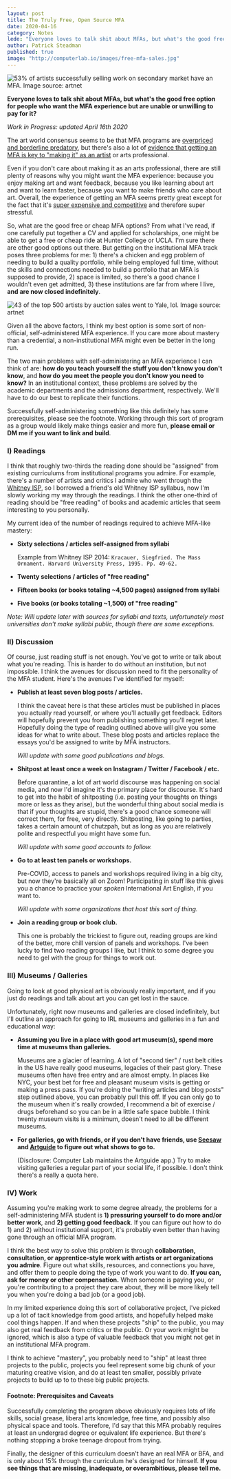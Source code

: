 ```yaml
---
layout: post
title: The Truly Free, Open Source MFA
date: 2020-04-16
category: Notes
lede: "Everyone loves to talk shit about MFAs, but what's the good free option for people who want the MFA experience but are unable or unwilling to pay for it?"
author: Patrick Steadman
published: true
image: "http://computerlab.io/images/free-mfa-sales.jpg"
---
```


![53% of artists successfully selling work on secondary market have an MFA. Image source: artnet](/images/free-mfa-sales.jpg)

__Everyone loves to talk shit about MFAs, but what's the good free option for people who want the MFA experience but are unable or unwilling to pay for it?__

*Work in Progress: updated April 16th 2020*

The art world consensus seems to be that MFA programs are [overpriced and
borderline predatory](http://bfamfaphd.com/#topic-reports), but there's also a
lot of [evidence that getting an MFA is key to "making it" as an
artist](https://news.artnet.com/art-world/mfa-degree-successful-artists-620891)
or arts professional. 

Even if you don't care about making it as an arts professional, there are still
plenty of reasons why you might want the MFA experience: because you enjoy
making art and want feedback, because you like learning about art and want to
learn faster, because you want to make friends who care about art. Overall, the
experience of getting an MFA seems pretty great except for the fact that it's
[super expensive and
competitive](https://www.vulture.com/2013/12/saltz-on-the-trouble-with-the-mfa.html)
and therefore super stressful.

So, what are the good free or cheap MFA options? From what I've read, if one
carefully put together a CV and applied for scholarships, one might be able to
get a free or cheap ride at Hunter College or UCLA. I'm sure there are other
good options out there. But getting on the institutional MFA track poses three
problems for me: 1) there's a chicken and egg problem of needing to build a
quality portfolio, while being employed full time, without the skills and
connections needed to build a portfolio that an MFA is supposed to provide, 2)
space is limited, so there's a good chance I wouldn't even get admitted, 3)
these institutions are far from where I live, __and are now closed
indefinitely__.

![43 of the top 500 artists by auction sales went to Yale, lol. Image source: artnet](/images/free-mfa-yale.jpg)

Given all the above factors, I think my best option is some sort of
non-official, self-administered MFA experience. If you care more about mastery
than a credential, a non-institutional MFA might even be better in the long run.

The two main problems with self-administering an MFA experience I can think of
are: __how do you teach yourself the stuff you don't know you don't know__, and __how
do you meet the people you don't know you need to know?__ In an institutional
context, these problems are solved by the academic departments and the
admissions department, respectively. We'll have to do our best to replicate
their functions. 

Successfully self-administering something like this definitely has some
prerequisites, please see the footnote. Working through this sort of program as
a group would likely make things easier and more fun, __please email or DM me if
you want to link and build__.

### I) Readings

I think that roughly two-thirds the reading done should be "assigned" from
existing curriculums from institutional programs you admire. For example,
there's a number of artists and critics I admire who went through the [Whitney
ISP](https://whitney.org/collection/research/isp), so I borrowed a friend's old
Whitney ISP syllabus, now I'm slowly working my way through the readings. I
think the other one-third of reading should be "free reading" of books and
academic articles that seem interesting to you personally.

My current idea of the number of readings required to achieve MFA-like mastery:

- __Sixty selections / articles self-assigned from syllabi__

  Example from Whitney ISP 2014: `Kracauer, Siegfried. The Mass Ornament. Harvard University Press, 1995. Pp. 49-62.`

- __Twenty selections / articles of "free reading"__

- __Fifteen books (or books totaling ~4,500 pages) assigned from syllabi__

- __Five books (or books totaling ~1,500) of "free reading"__

*Note: Will update later with sources for syllabi and texts, unfortunately most
universities don't make syllabi public, though there are some exceptions.*

### II) Discussion

Of course, just reading stuff is not enough. You've got to write or talk about
what you're reading. This is harder to do without an institution, but not
impossible.  I think the avenues for discussion need to fit the personality of
the MFA student. Here's the avenues I've identified for myself:

- __Publish at least seven blog posts / articles.__ 

  I think the caveat here is that these articles must be published in places you
  actually read yourself, or where you'll actually get feedback. Editors will
  hopefully prevent you from publishing something you'll regret later.
  Hopefully doing the type of reading outlined above will give you some ideas
  for what to write about. These blog posts and articles replace the essays
  you'd be assigned to write by MFA instructors.

  *Will update with some good publications and blogs.*

- __Shitpost at least once a week on Instagram / Twitter / Facebook / etc.__ 

  Before quarantine, a lot of art world discourse was happening on social media,
  and now I'd imagine it's the primary place for discourse. It's hard to get into
  the habit of shitposting (i.e.  posting your thoughts on things more or less
  as they arise), but the wonderful thing about social media is that if your
  thoughts are stupid, there's a good chance someone will correct them, for free,
  very directly. Shitposting, like going to parties, takes a certain amount of
  chutzpah, but as long as you are relatively polite and respectful you might
  have some fun.

  *Will update with some good accounts to follow.*

- __Go to at least ten panels or workshops.__ 

  Pre-COVID, access to panels and workshops required living in a big city, but
  now they're basically all on Zoom!  Participating in stuff like this gives you
  a chance to practice your *spoken* International Art English, if you want to.

  *Will update with some organizations that host this sort of thing.*

- __Join a reading group or book club.__ 

  This one is probably the trickiest to figure out, reading groups are kind of
  the better, more chill version of panels and workshops. I've been lucky to find
  two reading groups I like, but I think to some degree you need to gel with the
  group for things to work out.

### III) Museums / Galleries

Going to look at good physical art is obviously really important, and if
you just do readings and talk about art you can get lost in the sauce.

Unfortunately, right now museums and galleries are closed indefinitely, but I'll
outline an approach for going to IRL museums and galleries in a fun and
educational way:

- __Assuming you live in a place with good art museum(s), spend more time at
  museums than galleries.__ 

  Museums are a glacier of learning. A lot of "second tier" / rust belt cities
  in the US have really good museums, legacies of their past glory. These museums
  often have free entry and are almost empty. In places like NYC, your best bet
  for free and pleasant museum visits is getting or making a press pass. If
  you're doing the "writing articles and blog posts" step outlined above, you can
  probably pull this off.  If you can only go to the museum when it's really
  crowded, I recommend a bit of exercise / drugs beforehand so you can be in a
  little safe space bubble. I think twenty museum visits is a minimum, doesn't
  need to all be different museums.

- __For galleries, go with friends, or if you don't have friends, use
  [Seesaw](https://apps.apple.com/us/app/see-saw-gallery-guide/id791643418) and
  [Artguide](https://apps.apple.com/us/app/artguide/id508043725) to figure out
  what shows to go to.__ 

  (Disclosure: Computer Lab maintains the Artguide app.) Try to make visiting
  galleries a regular part of your social life, if possible. I don't think
  there's a really a quota here.

### IV) Work

Assuming you're making work to some degree already, the problems for a
self-administering MFA student is __1) pressuring yourself to do more and/or
better work__, and __2) getting good feedback__. If you can figure out how to do 1)
and 2) without institutional support, it's probably even better than having gone
through an official MFA program. 

I think the best way to solve this problem is through __collaboration,
consultation, or apprentice-style work with artists or art organizations you
admire__. Figure out what skills, resources, and connections you have, and offer
them to people doing the type of work you want to do. __If you can, ask for money
or other compensation.__ When someone is paying you, or you're contributing to a
project they care about, they will be more likely tell you when you're doing a
bad job (or a good job).

In my limited experience doing this sort of collaborative project, I've picked
up a lot of tacit knowledge from good artists, and hopefully helped make cool
things happen. If and when these projects "ship" to the public, you may also get
real feedback from critics or the public. Or your work might be ignored, which
is also a type of valuable feedback that you might not get in an institutional
MFA program.

I think to achieve "mastery", you probably need to "ship" at least three
projects to the public, projects you feel represent some big chunk of your
maturing creative vision, and do at least ten smaller, possibly private projects
to build up to to these big public projects.

#### Footnote: Prerequisites and Caveats

Successfully completing the program above obviously requires lots of life
skills, social grease, liberal arts knowledge, free time, and possibly also
physical space and tools. Therefore, I'd say that this MFA probably requires at
least an undergrad degree or equivalent life experience. But there's nothing
stopping a broke teenage dropout from trying.

Finally, the designer of this curriculum doesn't have an real MFA or BFA, and is
only about 15% through the curriculum he's designed for himself. __If you see
things that are missing, inadequate, or overambitious, please tell me.__

